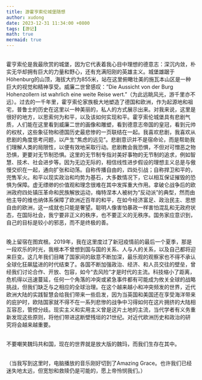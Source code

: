 ```yaml
---
title: 游霍亨索伦城堡随想
author: xudong
date: 2023-12-31 11:34:00 +0800
tags: [游记]
math: true
mermaid: true
---
```


<br>霍亨索伦是我最欣赏的城堡，因为它代表着我心目中理想的德意志：深沉内敛，朴实无华却拥有巨大的力量和野心，还有充满阳刚的英雄主义。城堡雄踞于Höhenburg的山顶，海拔大约为855米，站在这里俯瞰壮美的施瓦本山区是一种巨大的视觉和精神享受。威廉二世曾感叹：”Die Aussicht von der Burg Hohenzollern ist wahrlich eine weite Reise wert.”（为此远眺风光，游千里亦不远）。过去的一千年里，霍亨索伦家族极大地塑造了德国和欧洲，作为起源地和祖宅，普鲁士的历史在这里以一种美丽的，私人的方式展示出来。对我来说，这里是很好的地方，以思索何为和平，以及该如何实现和平。霍亨索伦城堡具有悲剧气质，人们能在这里看到威廉二世的画像和雕塑，看到德意志帝国的皇冠，看到元帅的权杖，这些象征物和德国历史最悲惨的一页联结在一起。我喜欢悲剧，我喜欢从悲剧的角度思考问题，以产生“焦虑的远见”。悲剧意识并不是宿命论，而是帮助我们理解人类的局限性，以便有效地采取行动。悲剧教会我恐惧，不但对可憎恶之物恐惧，更要对无节制恐惧。这里的无节制专指对美好事物的无节制的追求，例如智慧、技术、社会进步等。因为无边无际的，相信线性进步假设的理想主义总是与傲慢交织在一起，通向扩张和动荡。自称传播自由的，四处引战；自称捍卫和平的，兜售军火。和平以现实政治和均势为基石，大多数情况下，它以相互保证摧毁的恐惧为保障。虚无缥缈的价值观和理念很难在其中发挥重大作用。拿破仑战争后的欧洲政府四处镇压革命和民族解放运动，梅特涅本人被树为“反动派”的典型，然而由他主导的维也纳体系保障了欧洲近百年的和平，在如今经济富足、政治民主、思想自由的欧洲，这一成就也只能是奢望。聪明人像害怕暴政一样害怕混乱和无政府状态，在国际社会，我宁要非正义的秩序，也不要正义的无秩序。国务家应意识到，自己的目标是较小的邪恶，而不是终极的善。

<br>晚上留宿在图宾根。2019年，我在这里度过了新冠疫情前的最后一个夏季，那是一段欢乐的时光，我根本不曾想到国与国的关系、人与人的关系，以及自己都将迎来巨变。这几年我们目睹了国家间的敌意不断加深，最乐观的观察家也不得不承认全球化狂飙猛进的时代结束了。各国不断加强政治、经济、和人员交往的壁垒，曾经我们讨论合作、开放、包容，如今“去风险”才是时代的主流。科技缩小了距离，危机得以迅速蔓延，任何一个角落的冲突或紧急事件都有可能成为攸关全球的战略挑战，但我们缺乏与之相应的全球治理。在这个越来越小和冲突频发的世界，近代欧洲大陆的实践智慧会给我们带来一些启发，因为当英国和美国还在享受海洋带来的庇护时，欧陆国家就不得不在一系列悲惨的战争中习得如何在这片拥挤的大陆相互容忍，管控分歧。现实主义和实用主义曾是这片土地的主流，当代学者有义务重新发现这些原则，将他们带进这断壁残垣的21世纪。对近代欧洲历史和政治的研究将会越来越重要。

<br>不要嘲笑魏玛共和国，现在的世界就是放大版的魏玛，而我们生存在其中。

<br>（当我写到这里时，电脑播放的音乐刚好切到了Amazing Grace。也许我们已经迷失地太远，但宽恕和救赎仍是可能的，愿上帝怜悯我们。）
